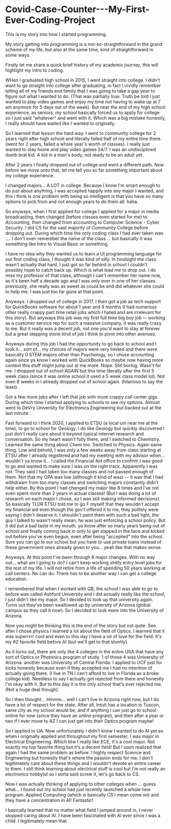 # Covid-Case-Counter---My-First-Ever-Coding-Project

This is my story into how I started programming.

My story getting into programming is a not-so-straightforward in the grand scheme of my life, but also at the same time, kind of straightforward in some ways. 

Firstly let me share a quick brief history of my academic journey, this will highlight my intro to coding. 

WHen I graduated high school in 2015, I went straight into college. I didn't want to go straight into college after graduating, in fact I vividly remember telling all of my friends and family that I was going to take a gap year to figure out what I wanted to do. (That was partially true. Truth be told I just wanted to play video games and enjoy my time not having to wake up at 7 am anymore for 5 days out of the week). But near the end of my high school experience, as seniors, my school basically forced us to apply for college so I just said "whatever" and went with it. Which was a big mistake honestly, I really should have waited like I wanted to originally. 

So I learned that lesson the hard way. I went to community college for 2 years right after high school and literally failed half of my entire time there. (went for 2 years, failed a whole year's worth of classes). I really just wanted to stay home and play video games 24/7. I was an undisciplined dumb brat kid. A kid in a man's body, not ready to be an adult yet. 

After 2 years I finally dropped out of college and went a different path. Now before we move onto that, let me tell you so far something important about my college experience. 

I changed majors... A LOT in college. Because I know I'm smart enough to do just about anything, I was accepted happily into any major I wanted, and this i think is one problem with being so intelligent is that you have so many options to pick from and not enough years to do them all. haha. 

So anyways, when I first applied for college I applied for a major in media broadcasting, then changed (before classes even started for me) to Accounting, then changed from accounting to Computer Science - Cyber Security. I did CS for the vast majority of Community College before dropping out. During which time the only coding class I had ever taken was .... I don't even remember the name of the class ... but basically it was something like Intro to Visual Basic or something. 

I have no idea why they wanted us to learn a UI programming language for our first coding class, I thought it was kind of silly. In hindsight the class wasn't actually that hard, I just got so far behind in school I couldn't possibly hope to catch back up. Which is what lead me to drop out. I do miss my professor of that class, although I can't remember her name now, as it's been half a decade ago and I was only ever in one of her classes previously, she really was as sweet as could be and did whatever she could to help me. I was just too far gone at that point. 

Anyways. I dropped out of college in 2017. I then got a job as tech support for QuickBooks software for about 1 year and 9 months (I had numerous other really crappy part time retail jobs which I hated and are irrelevant for this story). But anyways this job was my first full time big boy job -- working as a customer service rep for such a massive company, it was really crazy to me. But it really was a decent job, not one you'd want to stay at forever but a great stepping stone kind of job I think to pivot into other avenues. 

Anyways during this job I had the opportunity to go back to school and I took it... sort of... my choices of majors were very limited and there were basically 0 STEM majors other than Psychology, so I chose accounting again since ya know I worked with QuickBooks so maybe now having more context this stuff might jump out at me more. Nope. Still boring. Wasn't for me. I dropped out of school AGAIN but this time literally after the first 5 week class (since it was online school it used a 5 week class model lol). Not even 8 weeks in I already dropped out of school again. (hilarious to say the least). 

Got a few more jobs after I left that job with more crappy call center gigs. During which time I started applying to schools to see my options. Almost went to DeVry University for Electronics Engineering but backed out at the last minute. 

Fast forward to I think 2020, I applied to ETSU (a local uni near me at the time), to go to school for Geology. I do like Geology but quickly discovered I just don't really care about it beyond typical internet research and conversation. So my heart wasn't fully there, and I switched to Chemistry. Learned the same thing about Chem too. Switched to Physics. Again same thing. Low and behold, I was only a few weeks away from class starting at ETSU after I already registered and had my meeting with my advisor when... wouldn't ya know it... I called the Financial Aid office to confirm I was good to go and wanted to make sure I was on the right track. Apparently I was not. They said I had taken too many classes and not passed enough of them. Not that my GPA was low (although it kind of was) -- it was that I had withdrawn from too many classes and switching majors constantly didn't help either. By this point I had changed my major like 8 times and I've not even spent more than 2 years in actual classes! (But I was doing a lot of research on each major I chose, so I was still making informed decisions). So basically TLDR ETSU told me to go F myself that they wouldn't accept my financial aid even though the gov't offered it to me, they politely were saying I didn't deserve it. I shouldn't paint them with such a bad light, the guy I talked to wasn't really mean, he was just enforcing a school policy. But it did put a bad taste in my mouth. ya know after so many years being out of school and finally coming back in only to get slapped in the face and kicked out before you've even begun, even after being "accepted" into the school. Sure you can go to our school but you have to use private loans instead of these government ones already given to you... yeah like that makes sense. 

Anyways. At this point I've been through 8 major changes. With no way out... what am I going to do? I can't keep working shitty entry level jobs for the rest of my life. I will not retire from a life of spending 50 years working at call centers. No can do. There has to be another way I can get a college education. 

I remembered that when I worked with QB, the school I was able to go to before was called Ashford University and I did actually really like the school, I just didn't like my major. So I decided to look up that university again. Turns out they've been swallowed up by university of Arizona (global campus as they call it now). So I decided to look more into the University of Arizona. 

Now you might be thinking this is the end of the story but not quite. See after I chose physics I learned a lot about the field of Optics. I learned that it was superrrrr cool and even to this day I have a lot of love for the field. It's my #2 favorite field before AI (but we'll get to that shortly). 

As it turns out, there are only like 4 colleges in the entire USA that have any sort of Optics or Photonics program of study. 1 of those 4 was University of Arizona. another was University of Central Florida. I applied to UCF just for kicks honestly because even if they accepted me I had no intention of actually going there. (I live in TN I can't afford to live in Florida as a broke college kid). Needless to say I actually got rejected from there and honestly I'm okay with it. But to this day it is the only school that's ever rejected me. (Not a huge deal though). 

So I then thought... Hmmm... well I can't live in Arizona right now, but I do have a lot of respect for the state. After all, Intuit has a location in Tuscon, same city as my school would be, and if anything I can just go to school online for now (since they have an online program), and then after a year or two if I ever move to AZ I can just get into their Optics program maybe! 

So I applied to UA. Now unfortunately I didn't know I wanted to do AI yet so when I originally applied and throughout my first semester, I was major in Electrical Engineering. Which btw I really like ECE, it's a cool major. Not exactly my top favorite thing but it's a decent field! But I soon realized that again I had the same problem as before. I highly respect Science and Engineering but honestly that's where the passion ends for me. I don't legitimately care about these things and I wouldn't devote an entire career to them. I still think learning about electrical stuff is cool but I'm not really an electronics hobbyist so I sorta said screw it, let's go back to CS. 

Now I was actually thinking of applying to other colleges when ... guess what... I found out my school had just recently launched a whole new program. Applied Computing (which is basically CS I mean come on) and they have a concentration in AI! Fantastic! 

I basically learned that no matter what field I jumped around in, I never stopped caring about AI. I have been fascinated with AI ever since I was a child. I legitimately mean that. 
